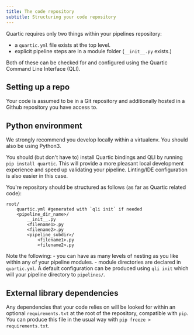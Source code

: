 ```yaml
---
title: The code repository
subtitle: Structuring your code repository
---
```


Quartic requires only two things within your pipelines repository:
- a `quartic.yml` file exists at the top level.
- explicit pipeline steps are in a module folder (`__init__.py` exists.)

Both of these can be checked for and configured using the Quartic Command Line Interface (QLI).

## Setting up a repo

Your code is assumed to be in a Git repository and additionally hosted in a Github repository you have access to.

## Python environment

We strongly recommend you develop locally within a virtualenv. You should also be using Python3.

You should (but don't have to) install Quartic bindings and QLI by running `pip install quartic`. This will provide a more
pleasant local development experience and speed up validating your pipeline. Linting/IDE configuration 
is also easier in this case.

You're repository should be structured as follows (as far as Quartic related code):

```
root/
    quartic.yml #generated with `qli init` if needed
    <pipeline_dir_name>/
        __init__.py
        <filename1>.py
        <filename2>.py
        <pipeline_subdir>/
            <filename1>.py
            <filename2>.py
```

Note the following:
    - you can have as many levels of nesting as you like within any of your pipeline modules.
    - module directories are declared in `quartic.yml`. A default configuration can be produced using `qli init` which will your pipeline directory to `pipelines/`.

## External library dependencies

Any dependencies that your code relies on will be looked for within an optional `requirements.txt` at the root of the repository, compatible with `pip`.
You can produce this file in the usual way with `pip freeze > requirements.txt`.
